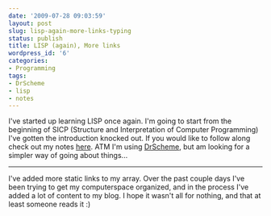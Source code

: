 ```yaml
---
date: '2009-07-28 09:03:59'
layout: post
slug: lisp-again-more-links-typing
status: publish
title: LISP (again), More links
wordpress_id: '6'
categories:
- Programming
tags:
- DrScheme
- lisp
- notes
---
```


I've started up learning LISP once again. I'm going to start from the beginning of SICP (Structure and Interpretation of Computer Programming) I've gotten the introduction knocked out. If you would like to follow along check out my notes [here](http://files.getdropbox.com/u/52078/Notes/Notes.html#%5B%5BChapter%201%3A%20Building%20abstractions%20with%20Procedures%5D%5D). ATM I'm using [DrScheme](http://www.plt-scheme.org), but am looking for a simpler way of going about things...

------

I've added more static links to my array. Over the past couple days I've been trying to get my computerspace organized, and in the process I've added a lot of content to my blog. I hope it wasn't all for nothing, and that at least someone reads it :)
